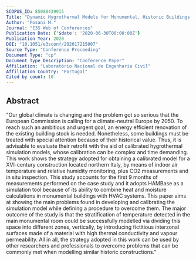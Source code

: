 ```yaml
---
SCOPUS_ID: 85088439915
Title: "Dynamic Hygrothermal Models for Monumental, Historic Buildings with HVAC Systems: Complexity shown through a case study"
Author: "Posani M."
Journal: "E3S Web of Conferences"
Publication Date: {'$date': '2020-06-30T00:00:00Z'}
Publication Year: 2020
DOI: "10.1051/e3sconf/202017215007"
Source Type: "Conference Proceeding"
Document Type: "cp"
Document Type Description: "Conference Paper"
Affiliation: "Laboratório Nacional de Engenharia Civil"
Affiliation Country: "Portugal"
Cited by count: 10
---
```


## Abstract
"Our global climate is changing and the problem got so serious that the European Commission is calling for a climate-neutral Europe by 2050. To reach such an ambitious and urgent goal, an energy efficient renovation of the existing building stock is needed. Nonetheless, some buildings must be treated with special attention because of their historical value. Thus, it is advisable to evaluate their retrofit with the aid of calibrated hygrothermal simulation models, whose calibration can be complex and time demanding. This work shows the strategy adopted for obtaining a calibrated model for a XVI-century construction located northern Italy, by means of indoor air temperature and relative humidity monitoring, plus CO2 measurements and in situ inspection. This study accounts for the first 9 months of measurements performed on the case study and it adopts HAMBase as a simulation tool because of its ability to combine heat and moisture calculations in monumental buildings with HVAC systems. This paper aims at showing the main problems found in developing and calibrating the simulation model while defining a procedure to overcome them. The major outcome of the study is that the stratification of temperature detected in the main monumental room could be successfully modelled via dividing this space into different zones, vertically, by introducing fictitious interzonal surfaces made of a material with high thermal conductivity and vapour permeability. All in all, the strategy adopted in this work can be used by other researchers and professionals to overcome problems that can be commonly met when modelling similar historic constructions."
